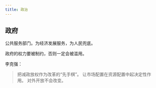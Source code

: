 ```yaml
---
title: 政治
---
```


## 政府
公共服务部门。为经济发展服务，为人民兜底。

政府的权力要被制约，否则一定会被滥用。

李克强：
> 把减政放权作为改革的“先手棋”。
> 让市场配置在资源配置中起决定性作用。
> 对外开放不会改变。
